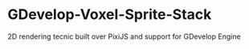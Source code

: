 # GDevelop-Voxel-Sprite-Stack
2D rendering tecnic built over PixiJS and support for GDevelop Engine

